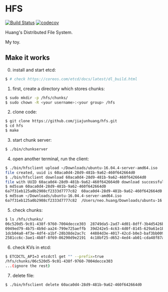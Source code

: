 # HFS

[![Build Status](https://travis-ci.org/jiajunhuang/hfs.svg?branch=master)](https://travis-ci.org/jiajunhuang/hfs)
[![codecov](https://codecov.io/gh/jiajunhuang/hfs/branch/master/graph/badge.svg)](https://codecov.io/gh/jiajunhuang/hfs)

Huang's Distributed File System.

My toy.

## Make it works

0. install and start etcd:

```bash
$ # check https://coreos.com/etcd/docs/latest/dl_build.html
```

1. first, create a directory which stores chunks:

```bash
$ sudo mkdir -p /hfs/chunks/
$ sudo chown -R <your username>:<your group> /hfs
```

2. clone code:

```bash
$ git clone https://github.com/jiajunhuang/hfs.git
$ cd hfs
$ make
```

3. start chunk server:

```bash
$ ./bin/chunkserver
```

4. open another terminal, run the client:

```bash
$ ./bin/hfsclient upload ~/Downloads/ubuntu-16.04.4-server-amd64.iso
file created, uuid is 60aca0d4-28d9-481b-9a62-460f642664d0
$ ./bin/hfsclient download 60aca0d4-28d9-481b-9a62-460f642664d0
file with UUID 60aca0d4-28d9-481b-9a62-460f642664d0 download successful! origin file name is ubuntu-16.04.4-server-amd64.iso
$ md5sum 60aca0d4-28d9-481b-9a62-460f642664d0
6a7f31eb125a0b2908cf2333d7777c82  60aca0d4-28d9-481b-9a62-460f642664d0
$ md5sum ~/Downloads/ubuntu-16.04.4-server-amd64.iso
6a7f31eb125a0b2908cf2333d7777c82  /Users/neo.huang/Downloads/ubuntu-16.04.4-server-amd64.iso
```

5. check chunks:

```bash
$ ls /hfs/chunks/
06c520d5-9c01-438f-9760-7004decce303  28749da5-2ad7-4d01-8dff-3b4d5426b0bf  6cba4f9c-4121-4388-b1e9-5015d7aac9bb  d246ea5c-c66e-4ba6-a4aa-b4b3d46f0ef1
0949ed79-4b75-4b9d-aa24-799e725aeffb  39d242e5-4c63-4d0f-8145-629a61e1b4a2  9021960b-b283-4f21-bcbb-9fc425609e99  e97c274b-0467-4295-a488-f917dceb2f70
1dcb04a8-4f3e-4df4-a1bf-28b38de2ac7c  44884d3e-4017-42cd-b0e3-baf3bb0090f2  acb103bb-d140-4cd8-869f-a7ef0f14b1c0
2581cc6c-3ae1-4b8f-8f69-86290d9e2191  4c18bf25-d652-4ed4-ab01-cda48f87a5e6  c3983a62-b770-43df-81c5-c8f2684951ea
```

6. check KVs in etcd:

```bash
$ ETCDCTL_API=3 etcdctl get "" --prefix=true
/hfs/chunks/06c520d5-9c01-438f-9760-7004decce303
...(ignore the rest)
```

7. delete file:

```bash
$ ./bin/hfsclient delete 60aca0d4-28d9-481b-9a62-460f642664d0
```
